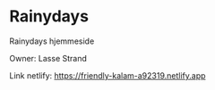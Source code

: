 # Rainydays
Rainydays hjemmeside

Owner: Lasse Strand

Link netlify: https://friendly-kalam-a92319.netlify.app
